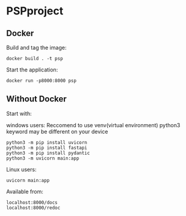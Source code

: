 # PSPproject

## Docker

Build and tag the image:

```
docker build . -t psp
```

Start the application:

```
docker run -p8000:8000 psp
```

## Without Docker

Start with:

windows users:
Reccomend to use venv(virtual environment)
python3 keyword may be different on your device

```
python3 -m pip install uvicorn
python3 -m pip install fastapi
python3 -m pip install pydantic
python3 -m uvicorn main:app
```

Linux users:

```
uvicorn main:app
```

Available from:

```
localhost:8000/docs
localhost:8000/redoc
```
